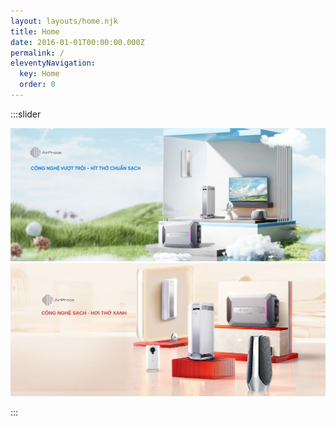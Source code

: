 ```yaml
---
layout: layouts/home.njk
title: Home
date: 2016-01-01T00:00:00.000Z
permalink: /
eleventyNavigation:
  key: Home
  order: 0
---
```

:::slider

![](/static/img/bg1.jpg)
![](/static/img/bg2.jpg)

:::
